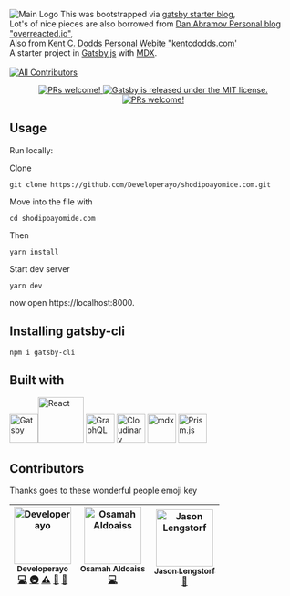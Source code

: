 ![Main Logo](https://res.cloudinary.com/developerayo/image/upload/v1551645703/Shodipo_Ayomide_White_and_Black.png)
This was bootstrapped via [gatsby starter blog](https://github.com/gatsbyjs/gatsby-starter-blog),</br>
Lot's of nice pieces are also borrowed from [Dan Abramov Personal blog "overreacted.io"](https://github.com/gaearon/overreacted.io),</br>
Also from [Kent C. Dodds Personal Webite "kentcdodds.com'](http://kentcdodds.com)</br>
A starter project in [Gatsby.js](https://www.gatsbyjs.org/) with [MDX](https://github.com/mdx-js/mdx).</br></br>
[![All Contributors](https://img.shields.io/badge/all_contributors-3-orange.svg?style=flat-square)](#contributors)
<p align="center">
   <a href="">
    <img src="https://img.shields.io/badge/Build-Passing-brightgreen.svg" alt="PRs welcome!" />
  </a>   
  <a href="https://github.com/Developerayo/shodipoayomide.com/blob/master/LICENSE-website">
    <img src="https://img.shields.io/badge/license-MIT-blue.svg" alt="Gatsby is released under the MIT license." />
  </a>                              
  <a href="">
    <img src="https://img.shields.io/badge/PRs-welcome-brightgreen.svg" alt="PRs welcome!" />
  </a>


## Usage

Run locally:

Clone
```
git clone https://github.com/Developerayo/shodipoayomide.com.git
```

Move into the file with
```
cd shodipoayomide.com
```

Then
```
yarn install
```
Start dev server

```
yarn dev
```
now open https://localhost:8000.

## Installing gatsby-cli

```
npm i gatsby-cli
```

## Built with
<img src="https://avatars1.githubusercontent.com/u/12551863?s=200&v=4" alt="Gatsby" width="50px" /><img src="https://upload.wikimedia.org/wikipedia/commons/thumb/a/a7/React-icon.svg/1200px-React-icon.svg.png" alt="React" width="80px"/>
<img src="https://graphql.org/img/logo.svg" alt="GraphQL" width="50px" />
<img src="https://avatars0.githubusercontent.com/u/1460763?s=200&v=4" alt="Cloudinary" width="50px" />
<img src="https://avatars2.githubusercontent.com/u/37453691?s=200&v=4" alt="mdx" width="50px" />
<img src="https://avatars2.githubusercontent.com/u/11140484?s=200&v=4" alt="Prism.js" width="50px" />


## Contributors

Thanks goes to these wonderful people emoji key

<!-- ALL-CONTRIBUTORS-LIST:START - Do not remove or modify this section -->
<!-- prettier-ignore -->
| [<img src="https://avatars2.githubusercontent.com/u/20538832?v=4" width="100px;" alt="Developerayo"/><br /><sub><b>Developerayo</b></sub>](http://www.shodipoayomide.com)<br />[💻](https://github.com/Developerayo/shodipoayomide.com/commits?author=Developerayo "Code") [🚇](#infra-Developerayo "Infrastructure (Hosting, Build-Tools, etc)") [⚠️](https://github.com/Developerayo/shodipoayomide.com/commits?author=Developerayo "Tests") [🚧](#maintenance-Developerayo "Maintenance") [📢](#talk-Developerayo "Talks") | [<img src="https://avatars1.githubusercontent.com/u/1507057?v=4" width="100px;" alt="Osamah Aldoaiss"/><br /><sub><b>Osamah Aldoaiss</b></sub>](https://github.com/Saifadin)<br />[💻](https://github.com/Developerayo/shodipoayomide.com/commits?author=Saifadin "Code") | [<img src="https://avatars2.githubusercontent.com/u/163561?v=4" width="100px;" alt="Jason Lengstorf"/><br /><sub><b>Jason Lengstorf</b></sub>](https://lengstorf.com)<br />[🤔](#ideas-jlengstorf "Ideas, Planning, & Feedback") |
| :---: | :---: | :---: |
<!-- ALL-CONTRIBUTORS-LIST:END -->
